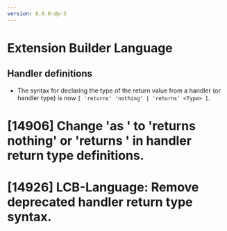 ```yaml
---
version: 8.0.0-dp-3
---
```

# Extension Builder Language

## Handler definitions

* The syntax for declaring the type of the return value from a handler
  (or handler type) is now `[ 'returns' 'nothing' | 'returns' <Type> ]`.

# [14906] Change 'as <Type>' to 'returns nothing' or 'returns <Type>' in handler return type definitions.
# [14926] LCB-Language: Remove deprecated handler return type syntax.
